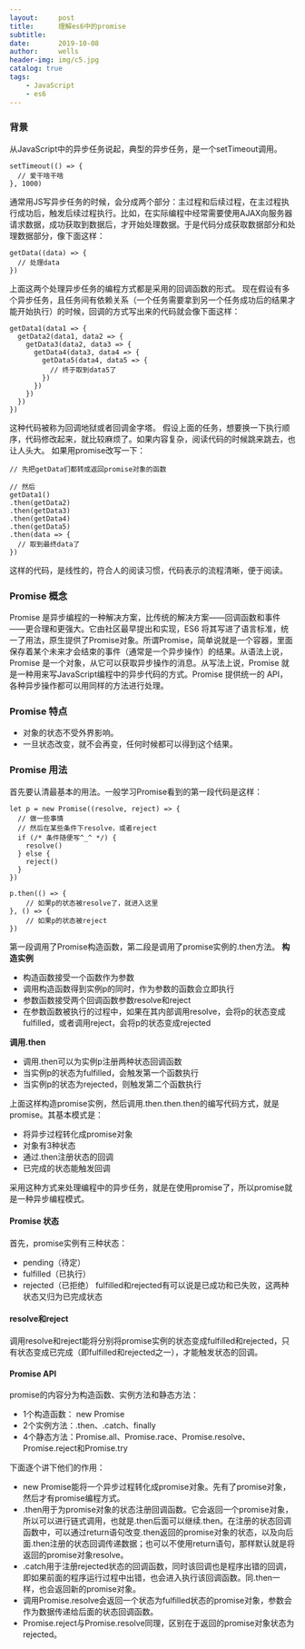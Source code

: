 ```yaml
--- 
layout:     post
title:      理解es6中的promise
subtitle:   
date:       2019-10-08
author:     wells
header-img: img/c5.jpg
catalog: true
tags:
    - JavaScript
    - es6
--- 
```



### 背景

从JavaScript中的异步任务说起，典型的异步任务，是一个setTimeout调用。

```
setTimeout(() => {
  // 爱干啥干啥
}, 1000)
```



通常用JS写异步任务的时候，会分成两个部分：主过程和后续过程，在主过程执行成功后，触发后续过程执行。比如，在实际编程中经常需要使用AJAX向服务器请求数据，成功获取到数据后，才开始处理数据。于是代码分成获取数据部分和处理数据部分，像下面这样：

```
getData((data) => {
  // 处理data
})
```



上面这两个处理异步任务的编程方式都是采用的回调函数的形式。
现在假设有多个异步任务，且任务间有依赖关系（一个任务需要拿到另一个任务成功后的结果才能开始执行）的时候，回调的方式写出来的代码就会像下面这样：

```
getData1(data1 => {
  getData2(data1, data2 => {
    getData3(data2, data3 => {
      getData4(data3, data4 => {
        getData5(data4, data5 => {
          // 终于取到data5了
        })
      })
    })
  })
})
```



这种代码被称为回调地狱或者回调金字塔。
假设上面的任务，想要换一下执行顺序，代码修改起来，就比较麻烦了。如果内容复杂，阅读代码的时候跳来跳去，也让人头大。
如果用promise改写一下：

```
// 先把getData们都转成返回promise对象的函数

// 然后
getData1()
.then(getData2)
.then(getData3)
.then(getData4)
.then(getData5)
.then(data => {
  // 取到最终data了
})
```



这样的代码，是线性的，符合人的阅读习惯，代码表示的流程清晰，便于阅读。

### Promise 概念

Promise 是异步编程的一种解决方案，比传统的解决方案——回调函数和事件——更合理和更强大。它由社区最早提出和实现，ES6 将其写进了语言标准，统一了用法，原生提供了Promise对象。所谓Promise，简单说就是一个容器，里面保存着某个未来才会结束的事件（通常是一个异步操作）的结果。从语法上说，Promise 是一个对象，从它可以获取异步操作的消息。从写法上说，Promise 就是一种用来写JavaScript编程中的异步代码的方式。Promise 提供统一的 API，各种异步操作都可以用同样的方法进行处理。

### Promise 特点

- 对象的状态不受外界影响。
- 一旦状态改变，就不会再变，任何时候都可以得到这个结果。

### Promise 用法

首先要认清最基本的用法。一般学习Promise看到的第一段代码是这样：

```
let p = new Promise((resolve, reject) => {
  // 做一些事情
  // 然后在某些条件下resolve，或者reject
  if (/* 条件随便写^_^ */) {
    resolve()
  } else {
    reject()
  }
})

p.then(() => {
    // 如果p的状态被resolve了，就进入这里
}, () => {
    // 如果p的状态被reject
})
```



第一段调用了Promise构造函数，第二段是调用了promise实例的.then方法。
**构造实例**

- 构造函数接受一个函数作为参数
- 调用构造函数得到实例p的同时，作为参数的函数会立即执行
- 参数函数接受两个回调函数参数resolve和reject
- 在参数函数被执行的过程中，如果在其内部调用resolve，会将p的状态变成fulfilled，或者调用reject，会将p的状态变成rejected

**调用.then**

- 调用.then可以为实例p注册两种状态回调函数
- 当实例p的状态为fulfilled，会触发第一个函数执行
- 当实例p的状态为rejected，则触发第二个函数执行

上面这样构造promise实例，然后调用.then.then.then的编写代码方式，就是promise。其基本模式是：

- 将异步过程转化成promise对象
- 对象有3种状态
- 通过.then注册状态的回调
- 已完成的状态能触发回调

采用这种方式来处理编程中的异步任务，就是在使用promise了，所以promise就是一种异步编程模式。

#### Promise 状态

首先，promise实例有三种状态：

- pending（待定）
- fulfilled（已执行）
- rejected（已拒绝）
  fulfilled和rejected有可以说是已成功和已失败，这两种状态又归为已完成状态

#### resolve和reject

调用resolve和reject能将分别将promise实例的状态变成fulfilled和rejected，只有状态变成已完成（即fulfilled和rejected之一），才能触发状态的回调。

#### Promise API

promise的内容分为构造函数、实例方法和静态方法：

- 1个构造函数： new Promise
- 2个实例方法：.then、.catch、finally
- 4个静态方法：Promise.all、Promise.race、Promise.resolve、Promise.reject和Promise.try

下面逐个讲下他们的作用：

- new Promise能将一个异步过程转化成promise对象。先有了promise对象，然后才有promise编程方式。
- .then用于为promise对象的状态注册回调函数。它会返回一个promise对象，所以可以进行链式调用，也就是.then后面可以继续.then。在注册的状态回调函数中，可以通过return语句改变.then返回的promise对象的状态，以及向后面.then注册的状态回调传递数据；也可以不使用return语句，那样默认就是将返回的promise对象resolve。
- .catch用于注册rejected状态的回调函数，同时该回调也是程序出错的回调，即如果前面的程序运行过程中出错，也会进入执行该回调函数。同.then一样，也会返回新的promise对象。
- 调用Promise.resolve会返回一个状态为fulfilled状态的promise对象，参数会作为数据传递给后面的状态回调函数。
- Promise.reject与Promise.resolve同理，区别在于返回的promise对象状态为rejected。